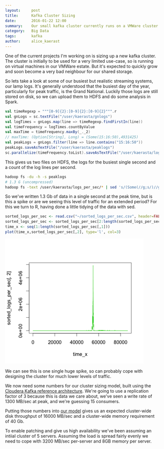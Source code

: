 ```yaml
---
layout:     post
title:      Kafka Cluster Sizing
date:       2016-01-22 12:00
summary:    Our small kafka cluster currently runs on a VMWare cluster with shared storage.  This is fine for small amounts of traffic, but increasing disk IO will soon cause it to become a very bad neighbour.  This post looks at some techniques for sizing up a physical kafka cluster. 
category:   Big Data
tags:       kafka
author:     alice_kaerast
---
```


One of the current projects I'm working on is sizing up a new kafka cluster.  The cluster is initially to be used for a very limited use-case, so is running on virtual machines in our VMWare estate.  But it's expected to quickly grow and soon become a very bad neighbour for our shared storage.

So lets take a look at some of our busiest but realistic streaming systems, our lamp logs.  It's generally understood that the busiest day of the year, particularly for peak traffic, is the Grand National.  Luckily those logs are still stored on disk, so we can upload them to HDFS and do some analysis in Spark.

```scala
val timeRegexp = """[0-9]{2}:[0-9]{2}:[0-9]{2}""".r
val gnLogs = sc.textFile("/user/kaerasta/gnlogs") 
val logTimes = gnLogs.map(line => timeRegexp.findFirstIn(line))
val timeFrequency = logTimes.countByValue
val maxTime = timeFrequency.maxBy(_._2)
// maxTime: (Option[String], Long) = (Some(15:16:50),4931425)
val peakLogs = gnLogs.filter(line => line.contains("15:16:50"))
peakLogs.saveAsTextFile("/user/kaerasta/peaklogs")
sc.parallelize(timeFrequency.toList).saveAsTextFile("/user/kaerasta/logs_per_sec")
```

This gives us two files on HDFS, the logs for the busiest single second and a count of the log lines per second.

```bash
hadoop fs -du -h -s peaklogs
# 1.3 G (uncompressed)
hadoop fs -text /user/kaerasta/logs_per_sec/* | sed 's/(Some(//g;s/)//g' | sort > sorted_logs_per_sec.csv
```

So we've written 1.3 Gb of data in a single second at the peak time, but is this a spike or are we seeing this level of traffic for an extended period?  For this we turn to R, having done a little tidying of the data with sed.

```R
sorted_logs_per_sec <- read.csv("~/sorted_logs_per_sec.csv", header=FALSE)
sorted_logs_per_sec <- sorted_logs_per_sec[2:length(sorted_logs_per_sec[,1]), ]
time_x <- seq(1:length(sorted_logs_per_sec[,1]))
plot(time_x,sorted_logs_per_sec[,2], type='l', col=3)
```

![Log spike](/images/Rplot-log-spike.png)

We can see this is one single huge spike, so can probably cope with designing the cluster for much lower levels of traffic.

We now need some numbers for our cluster sizing model, built using the [Cloudera Kafka reference architecture](https://www.cloudera.com/content/www/en-us/resources/datasheet/kafka-reference-architecture.html).  We're going to use a replication factor of 3 because this is data we care about, we've seen a write rate of 1300 MB/sec at peak, and we're guessing 15 consumers.

Putting those numbers into [our model](http://www.getguesstimate.com/models/3389) gives us an expected cluster-wide disk throughput of 16000 MB/sec and a cluster-wide memory requirement of 40 Gb.

To enable patching and give us high availability we've been assuming an intiial cluster of 5 servers.  Assuming the load is spread fairly evenly we need to cope with 3200 MB/sec per-server and 8GB memory per server.